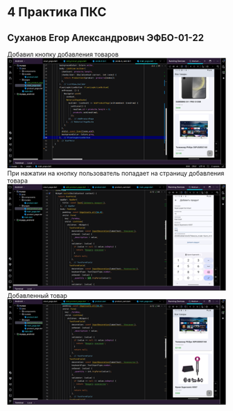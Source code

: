 # 4 Практика ПКС

## Суханов Егор Александрович ЭФБО-01-22

Добавил кнопку добавления товаров
![Кнопка добавления](https://github.com/torderonex-mirea/pks-flutter/blob/pr4/screens/4.1.png)
При нажатии на кнопку пользователь попадает на страницу добавления товара
![Страница добавления](https://github.com/torderonex-mirea/pks-flutter/blob/pr4/screens/4.2.png)
Добавленный товар
![Новый товар](https://github.com/torderonex-mirea/pks-flutter/blob/pr4/screens/4.3.png)
